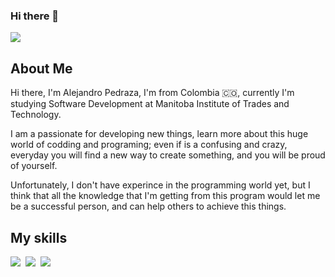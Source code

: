 ### Hi there 👋

![]([https://github.com/alejopc7410/alejopc7410/blob/main/sponsor_tech_10-1024x576%20(2).jpg](https://github.com/alejopc7410/alejopc7410/blob/main/florian-olivo-4hbJ-eymZ1o-unsplash%20(1).jpg)https://github.com/alejopc7410/alejopc7410/blob/main/florian-olivo-4hbJ-eymZ1o-unsplash%20(1).jpg)

## About Me

Hi there, I'm Alejandro Pedraza, I'm from Colombia :colombia:, currently I'm studying 
Software Development at Manitoba Institute of Trades and Technology.

I am a passionate for developing new things, learn more about this huge world of
codding and programing; even if is a confusing and crazy, everyday you will find
a new way to create something, and you will be proud of yourself.

Unfortunately, I don't have experince in the programming world yet, but I think
that all the knowledge that I'm getting from this program would let me be a 
successful person, and can help others to achieve this things.

## My skills
<p>
  <img src="https://img.shields.io/badge/web-html-informational?style=for-the-badge&logo=html5&logoColor=white&color=2aa889")/>&nbsp;
  <img src="https://img.shields.io/badge/web-css-informational?style=for-the-badge&logo=css3&logoColor=white&color=2aa889")/>&nbsp;
  <img src="https://img.shields.io/badge/code-javascript-informational?style=for-the-badge&logo=javascript&logoColor=white&color=2aa889"/>&nbsp; 
</p>

## 


